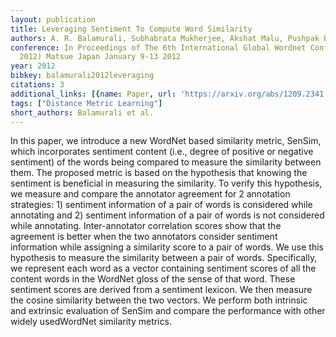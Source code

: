 ```yaml
---
layout: publication
title: Leveraging Sentiment To Compute Word Similarity
authors: A. R. Balamurali, Subhabrata Mukherjee, Akshat Malu, Pushpak Bhattacharyya
conference: In Proceedings of The 6th International Global Wordnet Conference (GWC
  2012) Matsue Japan January 9-13 2012
year: 2012
bibkey: balamurali2012leveraging
citations: 3
additional_links: [{name: Paper, url: 'https://arxiv.org/abs/1209.2341'}]
tags: ["Distance Metric Learning"]
short_authors: Balamurali et al.
---
```

In this paper, we introduce a new WordNet based similarity metric, SenSim,
which incorporates sentiment content (i.e., degree of positive or negative
sentiment) of the words being compared to measure the similarity between them.
The proposed metric is based on the hypothesis that knowing the sentiment is
beneficial in measuring the similarity. To verify this hypothesis, we measure
and compare the annotator agreement for 2 annotation strategies: 1) sentiment
information of a pair of words is considered while annotating and 2) sentiment
information of a pair of words is not considered while annotating.
Inter-annotator correlation scores show that the agreement is better when the
two annotators consider sentiment information while assigning a similarity
score to a pair of words. We use this hypothesis to measure the similarity
between a pair of words. Specifically, we represent each word as a vector
containing sentiment scores of all the content words in the WordNet gloss of
the sense of that word. These sentiment scores are derived from a sentiment
lexicon. We then measure the cosine similarity between the two vectors. We
perform both intrinsic and extrinsic evaluation of SenSim and compare the
performance with other widely usedWordNet similarity metrics.